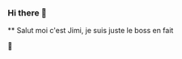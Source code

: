 ### Hi there 👋

** Salut moi c'est Jimi, je suis juste le boss en fait

🦙


<div class="frame">
 <div class="bodyy">
   <div class="left-arm"></div>
   <div class="left-eye">
     <div class="inner-one">
       <div class="inner-two">
        <div class="inner-three"></div> 
       </div>
     </div>
   </div>
   
   <div class="right-eye"></div>
   <div class="left-dimple"></div>
    <div class="right-dimple"></div>
    <div class="smile"></div>
   <div class="right-arm"></div>
   <div class="left-foot"></div>
    <div class="right-foot"></div>
   </div>
</div>
